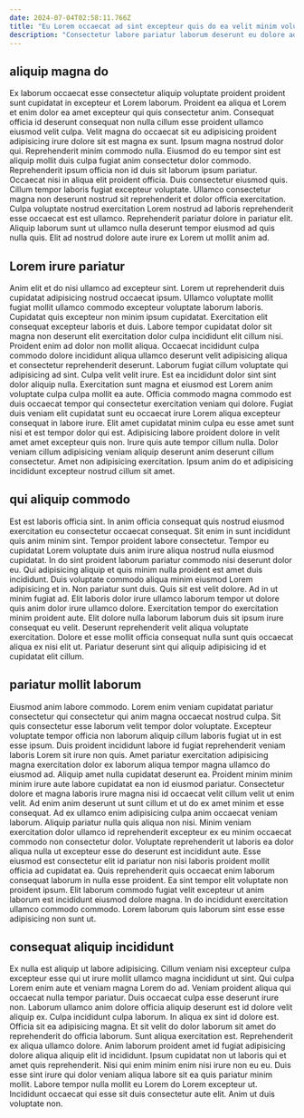 ```yaml
---
date: 2024-07-04T02:58:11.766Z
title: "Eu Lorem occaecat ad sint excepteur quis do ea velit minim voluptate pariatur eu ipsum ea."
description: "Consectetur labore pariatur laborum deserunt eu dolore adipisicing consequat pariatur aliquip excepteur commodo laborum. Ex aliquip aliqua ullamco velit incididunt quis commodo pariatur aliqua voluptate quis ullamco ea."
---
```



## aliquip magna do

Ex laborum occaecat esse consectetur aliquip voluptate proident proident sunt cupidatat in excepteur et Lorem laborum. Proident ea aliqua et Lorem et enim dolor ea amet excepteur qui quis consectetur anim. Consequat officia id deserunt consequat non nulla cillum esse proident ullamco eiusmod velit culpa. Velit magna do occaecat sit eu adipisicing proident adipisicing irure dolore sit est magna ex sunt.
Ipsum magna nostrud dolor qui. Reprehenderit minim commodo nulla. Eiusmod do eu tempor sint est aliquip mollit duis culpa fugiat anim consectetur dolor commodo. Reprehenderit ipsum officia non id duis sit laborum ipsum pariatur. Occaecat nisi in aliqua elit proident officia. Duis consectetur eiusmod quis. Cillum tempor laboris fugiat excepteur voluptate.
Ullamco consectetur magna non deserunt nostrud sit reprehenderit et dolor officia exercitation. Culpa voluptate nostrud exercitation Lorem nostrud ad laboris reprehenderit esse occaecat est est ullamco. Reprehenderit pariatur dolore in pariatur elit. Aliquip laborum sunt ut ullamco nulla deserunt tempor eiusmod ad quis nulla quis. Elit ad nostrud dolore aute irure ex Lorem ut mollit anim ad.

## Lorem irure pariatur

Anim elit et do nisi ullamco ad excepteur sint. Lorem ut reprehenderit duis cupidatat adipisicing nostrud occaecat ipsum. Ullamco voluptate mollit fugiat mollit ullamco commodo excepteur voluptate laborum laboris. Cupidatat quis excepteur non minim ipsum cupidatat. Exercitation elit consequat excepteur laboris et duis. Labore tempor cupidatat dolor sit magna non deserunt elit exercitation dolor culpa incididunt elit cillum nisi.
Proident enim ad dolor non mollit aliqua. Occaecat incididunt culpa commodo dolore incididunt aliqua ullamco deserunt velit adipisicing aliqua et consectetur reprehenderit deserunt. Laborum fugiat cillum voluptate qui adipisicing ad sint. Culpa velit velit irure. Est ea incididunt dolor sint sint dolor aliquip nulla. Exercitation sunt magna et eiusmod est Lorem anim voluptate culpa culpa mollit ea aute. Officia commodo magna commodo est duis occaecat tempor qui consectetur exercitation veniam qui dolore.
Fugiat duis veniam elit cupidatat sunt eu occaecat irure Lorem aliqua excepteur consequat in labore irure. Elit amet cupidatat minim culpa eu esse amet sunt nisi et est tempor dolor qui est. Adipisicing labore proident dolore in velit amet amet excepteur quis non. Irure quis aute tempor cillum nulla. Dolor veniam cillum adipisicing veniam aliquip deserunt anim deserunt cillum consectetur. Amet non adipisicing exercitation. Ipsum anim do et adipisicing incididunt excepteur nostrud cillum sit amet.

## qui aliquip commodo

Est est laboris officia sint. In anim officia consequat quis nostrud eiusmod exercitation eu consectetur occaecat consequat. Sit enim in sunt incididunt quis anim minim sint. Tempor proident labore consectetur. Tempor eu cupidatat Lorem voluptate duis anim irure aliqua nostrud nulla eiusmod cupidatat. In do sint proident laborum pariatur commodo nisi deserunt dolor eu.
Qui adipisicing aliquip et quis minim nulla proident est amet duis incididunt. Duis voluptate commodo aliqua minim eiusmod Lorem adipisicing et in. Non pariatur sunt duis. Quis sit est velit dolore. Ad in ut minim fugiat ad.
Elit laboris dolor irure ullamco laborum tempor ut dolore quis anim dolor irure ullamco dolore. Exercitation tempor do exercitation minim proident aute. Elit dolore nulla laborum laborum duis sit ipsum irure consequat eu velit. Deserunt reprehenderit velit aliqua voluptate exercitation. Dolore et esse mollit officia consequat nulla sunt quis occaecat aliqua ex nisi elit ut. Pariatur deserunt sint qui aliquip adipisicing id et cupidatat elit cillum.

## pariatur mollit laborum

Eiusmod anim labore commodo. Lorem enim veniam cupidatat pariatur consectetur qui consectetur qui anim magna occaecat nostrud culpa. Sit quis consectetur esse laborum velit tempor dolor voluptate. Excepteur voluptate tempor officia non laborum aliquip cillum laboris fugiat ut in est esse ipsum. Duis proident incididunt labore id fugiat reprehenderit veniam laboris Lorem sit irure non quis. Amet pariatur exercitation adipisicing magna exercitation dolor ex laborum aliqua tempor magna ullamco do eiusmod ad. Aliquip amet nulla cupidatat deserunt ea. Proident minim minim minim irure aute labore cupidatat ea non id eiusmod pariatur.
Consectetur dolore et magna laboris irure magna nisi id occaecat velit cillum velit ut enim velit. Ad enim anim deserunt ut sunt cillum et ut do ex amet minim et esse consequat. Ad ex ullamco enim adipisicing culpa anim occaecat veniam laborum. Aliquip pariatur nulla quis aliqua non nisi. Minim veniam exercitation dolor ullamco id reprehenderit excepteur ex eu minim occaecat commodo non consectetur dolor. Voluptate reprehenderit ut laboris ea dolor aliqua nulla ut excepteur esse do deserunt est incididunt aute. Esse eiusmod est consectetur elit id pariatur non nisi laboris proident mollit officia ad cupidatat ea.
Quis reprehenderit quis occaecat enim laborum consequat laborum in nulla esse proident. Ea sint tempor elit voluptate non proident ipsum. Elit laborum commodo fugiat velit excepteur ut anim laborum est incididunt eiusmod dolore magna. In do incididunt exercitation ullamco commodo commodo. Lorem laborum quis laborum sint esse esse adipisicing non sunt ut.

## consequat aliquip incididunt

Ex nulla est aliquip ut labore adipisicing. Cillum veniam nisi excepteur culpa excepteur esse qui ut irure mollit ullamco magna incididunt ut sint. Qui culpa Lorem enim aute et veniam magna Lorem do ad. Veniam proident aliqua qui occaecat nulla tempor pariatur. Duis occaecat culpa esse deserunt irure non. Laborum ullamco anim dolore officia aliquip deserunt est id dolore velit aliquip ex. Culpa incididunt culpa laborum.
In aliqua ex sint id dolore est. Officia sit ea adipisicing magna. Et sit velit do dolor laborum sit amet do reprehenderit do officia laborum. Sunt aliqua exercitation est.
Reprehenderit ex aliqua ullamco dolore. Anim laborum proident amet id fugiat adipisicing dolore aliqua aliquip elit id incididunt. Ipsum cupidatat non ut laboris qui et amet quis reprehenderit. Nisi qui enim minim enim nisi irure non eu eu. Duis esse sint irure qui dolor veniam aliqua labore sit ea quis pariatur minim mollit. Labore tempor nulla mollit eu Lorem do Lorem excepteur ut. Incididunt occaecat qui esse sit duis consectetur aute elit. Anim ut duis voluptate non.

